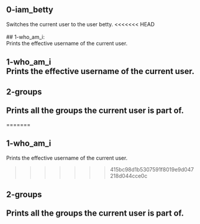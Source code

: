 ## 0-iam_betty 
Switches the current user to the user betty.
<<<<<<< HEAD
<br><br> ## 1-who_am_i: <br>Prints the effective username of the current user.
## 1-who_am_i <br>Prints the effective username of the current user.
## 2-groups <br><br>Prints all the groups the current user is part of.
=======

## 1-who_am_i
Prints the effective username of the current user.
>>>>>>> 415bc98d1b5307591f8019e9d047218d044cce0c
## 2-groups <br><br>Prints all the groups the current user is part of.
